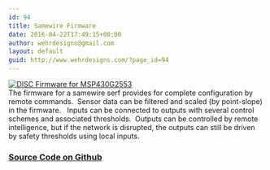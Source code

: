 ```yaml
---
id: 94
title: Samewire Firmware
date: 2016-04-22T17:49:15+00:00
author: wehrdesigns@gmail.com
layout: default
guid: http://www.wehrdesigns.com/?page_id=94
---
```

[<img class="alignnone size-full wp-image-13" src="/media/DISC-Firmware-for-MSP430G2553-2014_3_15.jpg?fit=480%2C360" alt="DISC Firmware for MSP430G2553" srcset="/media/DISC-Firmware-for-MSP430G2553-2014_3_15.jpg?w=960 960w, /media/DISC-Firmware-for-MSP430G2553-2014_3_15.jpg?resize=300%2C225 300w, /media/DISC-Firmware-for-MSP430G2553-2014_3_15.jpg?resize=600%2C450 600w" sizes="(max-width: 480px) 100vw, 480px" data-recalc-dims="1" />](/media/DISC-Firmware-for-MSP430G2553-2014_3_15.jpg)<BR>The firmware for a samewire serf provides for complete configuration by remote commands.  Sensor data can be filtered and scaled (by point-slope) in the firmware.   Inputs can be connected to outputs with several control schemes and associated thresholds.  Outputs can be controlled by remote intelligence, but if the network is disrupted, the outputs can still be driven by safety thresholds using local inputs.

### <a title="Source Code in Github" href="https://github.com/wehrdesigns/" target="_blank">Source Code on Github</a>
